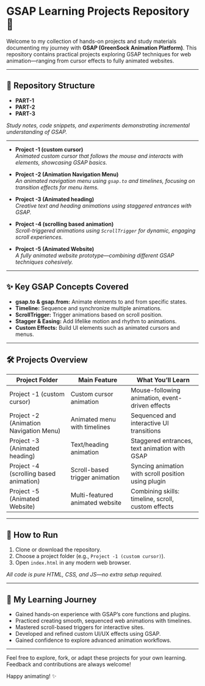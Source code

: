 # GSAP Learning Projects Repository 🚀

Welcome to my collection of hands-on projects and study materials documenting my journey with **GSAP (GreenSock Animation Platform)**.
This repository contains practical projects exploring GSAP techniques for web animation—ranging from cursor effects to fully animated websites.

---

## 📁 Repository Structure

- **PART-1**
- **PART-2**
- **PART-3**

*Study notes, code snippets, and experiments demonstrating incremental understanding of GSAP.*

---

- **Project -1 (custom cursor)**  
  *Animated custom cursor that follows the mouse and interacts with elements, showcasing GSAP basics.*

- **Project -2 (Animation Navigation Menu)**  
  *An animated navigation menu using `gsap.to` and timelines, focusing on transition effects for menu items.*

- **Project -3 (Animated heading)**  
  *Creative text and heading animations using staggered entrances with GSAP.*

- **Project -4 (scrolling based animation)**  
  *Scroll-triggered animations using `ScrollTrigger` for dynamic, engaging scroll experiences.*

- **Project -5 (Animated Website)**  
  *A fully animated website prototype—combining different GSAP techniques cohesively.*

---

## ✨ Key GSAP Concepts Covered

- **gsap.to & gsap.from:** Animate elements to and from specific states.
- **Timeline:** Sequence and synchronize multiple animations.
- **ScrollTrigger:** Trigger animations based on scroll position.
- **Stagger & Easing:** Add lifelike motion and rhythm to animations.
- **Custom Effects:** Build UI elements such as animated cursors and menus.

---

## 🛠️ Projects Overview

| Project Folder                          | Main Feature                       | What You’ll Learn                                     |
|-----------------------------------------|------------------------------------|-------------------------------------------------------|
| Project -1 (custom cursor)              | Custom cursor animation            | Mouse-following animation, event-driven effects       |
| Project -2 (Animation Navigation Menu)  | Animated menu with timelines       | Sequenced and interactive UI transitions              |
| Project -3 (Animated heading)           | Text/heading animation             | Staggered entrances, text animation with GSAP         |
| Project -4 (scrolling based animation)  | Scroll-based trigger animation     | Syncing animation with scroll position using plugin   |
| Project -5 (Animated Website)           | Multi-featured animated website    | Combining skills: timeline, scroll, custom effects    |

---

## 🚩 How to Run

1. Clone or download the repository.
2. Choose a project folder (e.g., `Project -1 (custom cursor)`).
3. Open `index.html` in any modern web browser.

_All code is pure HTML, CSS, and JS—no extra setup required._

---

## 📝 My Learning Journey

- Gained hands-on experience with GSAP’s core functions and plugins.
- Practiced creating smooth, sequenced web animations with timelines.
- Mastered scroll-based triggers for interactive sites.
- Developed and refined custom UI/UX effects using GSAP.
- Gained confidence to explore advanced animation workflows.

---

Feel free to explore, fork, or adapt these projects for your own learning.
Feedback and contributions are always welcome!

Happy animating! ✨
